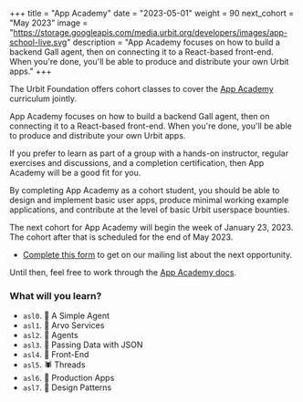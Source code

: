 +++
title = "App Academy"
date = "2023-05-01"
weight = 90
next_cohort = "May 2023"
image = "https://storage.googleapis.com/media.urbit.org/developers/images/app-school-live.svg"
description = "App Academy focuses on how to build a backend Gall agent, then on connecting it to a React-based front-end. When you're done, you'll be able to produce and distribute your own Urbit apps."
+++

The Urbit Foundation offers cohort classes to cover the [App
Academy](/guides/core/app-school) curriculum jointly.

App Academy focuses on how to build a backend Gall agent, then on connecting it
to a React-based front-end.  When you're done, you'll be able to produce and
distribute your own Urbit apps.

If you prefer to learn as part of a group with a hands-on instructor, regular
exercises and discussions, and a completion certification, then App Academy
will be a good fit for you.

By completing App Academy as a cohort student, you should be able to design and
implement basic user apps, produce minimal working example applications, and
contribute at the level of basic Urbit userspace bounties.

The next cohort for App Academy will begin the week of January 23, 2023.
The cohort after that is scheduled for the end of May 2023.

- [Complete this form](https://forms.gle/3c8xBubvSiQfj7Tr6) to get on our
  mailing list about the next opportunity.

Until then, feel free to work through the [App Academy
docs](/guides/core/app-school).


###  What will you learn?

-   `asl0`. 🦀 A Simple Agent
-   `asl1`. 🦦 Arvo Services
-   `asl2`. 🐢 Agents
-   `asl3`. 🐝 Passing Data with JSON
-   `asl4`. 🦩 Front-End
-   `asl5`. 🕷️ Threads
-   `asl6`. 🦭 Production Apps
-   `asl7`. 🦏 Design Patterns
